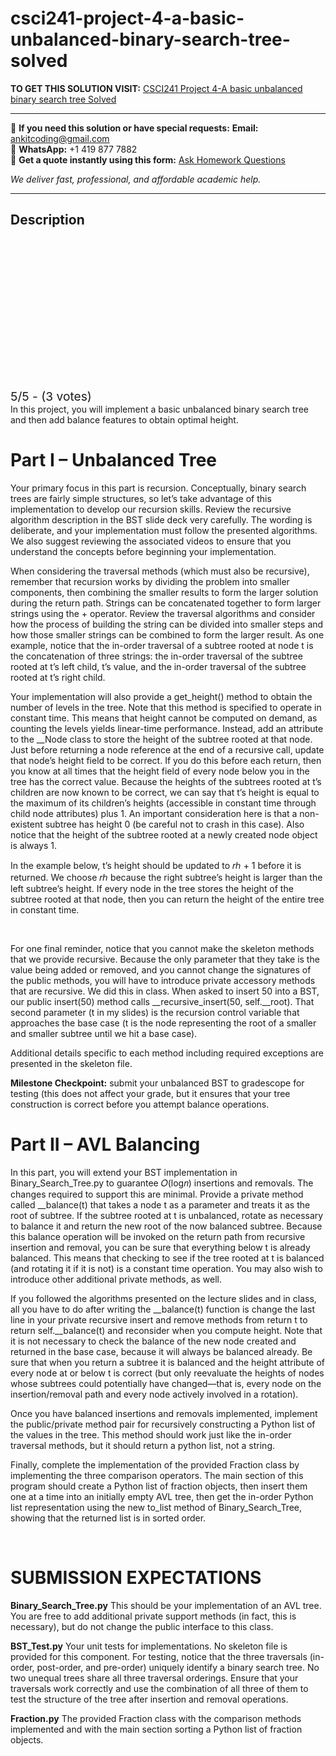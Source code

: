 # csci241-project-4-a-basic-unbalanced-binary-search-tree-solved
**TO GET THIS SOLUTION VISIT:** [CSCI241 Project 4-A basic unbalanced binary search tree Solved](https://www.ankitcodinghub.com/product/csci241-data-structures-project-4-its-just-a-jump-to-the-left-and-a-step-to-the-right-solved/)


---

📩 **If you need this solution or have special requests:** **Email:** ankitcoding@gmail.com  
📱 **WhatsApp:** +1 419 877 7882  
📄 **Get a quote instantly using this form:** [Ask Homework Questions](https://www.ankitcodinghub.com/services/ask-homework-questions/)

*We deliver fast, professional, and affordable academic help.*

---

<h2>Description</h2>



<div class="kk-star-ratings kksr-auto kksr-align-center kksr-valign-top" data-payload="{&quot;align&quot;:&quot;center&quot;,&quot;id&quot;:&quot;120813&quot;,&quot;slug&quot;:&quot;default&quot;,&quot;valign&quot;:&quot;top&quot;,&quot;ignore&quot;:&quot;&quot;,&quot;reference&quot;:&quot;auto&quot;,&quot;class&quot;:&quot;&quot;,&quot;count&quot;:&quot;3&quot;,&quot;legendonly&quot;:&quot;&quot;,&quot;readonly&quot;:&quot;&quot;,&quot;score&quot;:&quot;5&quot;,&quot;starsonly&quot;:&quot;&quot;,&quot;best&quot;:&quot;5&quot;,&quot;gap&quot;:&quot;4&quot;,&quot;greet&quot;:&quot;Rate this product&quot;,&quot;legend&quot;:&quot;5\/5 - (3 votes)&quot;,&quot;size&quot;:&quot;24&quot;,&quot;title&quot;:&quot;CSCI241  Project 4-A basic unbalanced binary search tree Solved&quot;,&quot;width&quot;:&quot;138&quot;,&quot;_legend&quot;:&quot;{score}\/{best} - ({count} {votes})&quot;,&quot;font_factor&quot;:&quot;1.25&quot;}">

<div class="kksr-stars">

<div class="kksr-stars-inactive">
            <div class="kksr-star" data-star="1" style="padding-right: 4px">


<div class="kksr-icon" style="width: 24px; height: 24px;"></div>
        </div>
            <div class="kksr-star" data-star="2" style="padding-right: 4px">


<div class="kksr-icon" style="width: 24px; height: 24px;"></div>
        </div>
            <div class="kksr-star" data-star="3" style="padding-right: 4px">


<div class="kksr-icon" style="width: 24px; height: 24px;"></div>
        </div>
            <div class="kksr-star" data-star="4" style="padding-right: 4px">


<div class="kksr-icon" style="width: 24px; height: 24px;"></div>
        </div>
            <div class="kksr-star" data-star="5" style="padding-right: 4px">


<div class="kksr-icon" style="width: 24px; height: 24px;"></div>
        </div>
    </div>

<div class="kksr-stars-active" style="width: 138px;">
            <div class="kksr-star" style="padding-right: 4px">


<div class="kksr-icon" style="width: 24px; height: 24px;"></div>
        </div>
            <div class="kksr-star" style="padding-right: 4px">


<div class="kksr-icon" style="width: 24px; height: 24px;"></div>
        </div>
            <div class="kksr-star" style="padding-right: 4px">


<div class="kksr-icon" style="width: 24px; height: 24px;"></div>
        </div>
            <div class="kksr-star" style="padding-right: 4px">


<div class="kksr-icon" style="width: 24px; height: 24px;"></div>
        </div>
            <div class="kksr-star" style="padding-right: 4px">


<div class="kksr-icon" style="width: 24px; height: 24px;"></div>
        </div>
    </div>
</div>


<div class="kksr-legend" style="font-size: 19.2px;">
            5/5 - (3 votes)    </div>
    </div>
In this project, you will implement a basic unbalanced binary search tree and then add balance features to obtain optimal height.

<h1>Part I – Unbalanced Tree</h1>
Your primary focus in this part is recursion. Conceptually, binary search trees are fairly simple structures, so let’s take advantage of this implementation to develop our recursion skills. Review the recursive algorithm description in the BST slide deck very carefully. The wording is deliberate, and your implementation must follow the presented algorithms. We also suggest reviewing the associated videos to ensure that you understand the concepts before beginning your implementation.

When considering the traversal methods (which must also be recursive), remember that recursion works by dividing the problem into smaller components, then combining the smaller results to form the larger solution during the return path. Strings can be concatenated together to form larger strings using the + operator. Review the traversal algorithms and consider how the process of building the string can be divided into smaller steps and how those smaller strings can be combined to form the larger result. As one example, notice that the in-order traversal of a subtree rooted at node t is the concatenation of three strings: the in-order traversal of the subtree rooted at t’s left child, t’s value, and the in-order traversal of the subtree rooted at t’s right child.

Your implementation will also provide a get_height() method to obtain the number of levels in the tree. Note that this method is specified to operate in constant time. This means that height cannot be computed on demand, as counting the levels yields linear-time performance. Instead, add an attribute to the __Node class to store the height of the subtree rooted at that node. Just before returning a node reference at the end of a recursive call, update that node’s height field to be correct. If you do this before each return, then you know at all times that the height field of every node below you in the tree has the correct value. Because the heights of the subtrees rooted at t’s children are now known to be correct, we can say that t’s height is equal to the maximum of its children’s heights (accessible in constant time through child node attributes) plus 1. An important consideration here is that a non-existent subtree has height 0 (be careful not to crash in this case). Also notice that the height of the subtree rooted at a newly created node object is always 1.

In the example below, t’s height should be updated to 𝑟ℎ + 1 before it is returned. We choose 𝑟ℎ because the right subtree’s height is larger than the left subtree’s height. If every node in the tree stores the height of the subtree rooted at that node, then you can return the height of the entire tree in constant time.

&nbsp;

For one final reminder, notice that you cannot make the skeleton methods that we provide recursive. Because the only parameter that they take is the value being added or removed, and you cannot change the signatures of the public methods, you will have to introduce private accessory methods that are recursive. We did this in class. When asked to insert 50 into a BST, our public insert(50) method calls __recursive_insert(50, self.__root). That second parameter (t in my slides) is the recursion control variable that approaches the base case (t is the node representing the root of a smaller and smaller subtree until we hit a base case).

Additional details specific to each method including required exceptions are presented in the skeleton file.

<strong>Milestone Checkpoint:</strong> submit your unbalanced BST to gradescope for testing (this does not affect your grade, but it ensures that your tree construction is correct before you attempt balance operations.

<h1>Part II – AVL Balancing</h1>
In this part, you will extend your BST implementation in Binary_Search_Tree.py to guarantee 𝑂(log𝑛) insertions and removals. The changes required to support this are minimal. Provide a private method called __balance(t) that takes a node t as a parameter and treats it as the root of subtree. If the subtree rooted at t is unbalanced, rotate as necessary to balance it and return the new root of the now balanced subtree. Because this balance operation will be invoked on the return path from recursive insertion and removal, you can be sure that everything below t is already balanced. This means that checking to see if the tree rooted at t is balanced (and rotating it if it is not) is a constant time operation. You may also wish to introduce other additional private methods, as well.

If you followed the algorithms presented on the lecture slides and in class, all you have to do after writing the __balance(t) function is change the last line in your private recursive insert and remove methods from return t to return self.__balance(t) and reconsider when you compute height. Note that it is not necessary to check the balance of the new node created and returned in the base case, because it will always be balanced already. Be sure that when you return a subtree it is balanced and the height attribute of every node at or below t is correct (but only reevaluate the heights of nodes whose subtrees could potentially have changed—that is, every node on the insertion/removal path and every node actively involved in a rotation).

Once you have balanced insertions and removals implemented, implement the public/private method pair for recursively constructing a Python list of the values in the tree. This method should work just like the in-order traversal methods, but it should return a python list, not a string.

Finally, complete the implementation of the provided Fraction class by implementing the three comparison operators. The main section of this program should create a Python list of fraction objects, then insert them one at a time into an initially empty AVL tree, then get the in-order Python list representation using the new to_list method of Binary_Search_Tree, showing that the returned list is in sorted order.

&nbsp;

<h1>SUBMISSION EXPECTATIONS</h1>
<strong>Binary_Search_Tree.py</strong> This should be your implementation of an AVL tree. You are free to add additional private support methods (in fact, this is necessary), but do not change the public interface to this class.

<strong>BST_Test.py</strong> Your unit tests for implementations. No skeleton file is provided for this component. For testing, notice that the three traversals (in-order, post-order, and pre-order) uniquely identify a binary search tree. No two unequal trees share all three traversal orderings. Ensure that your traversals work correctly and use the combination of all three of them to test the structure of the tree after insertion and removal operations.

<strong>Fraction.py</strong> The provided Fraction class with the comparison methods implemented and with the main section sorting a Python list of fraction objects.
